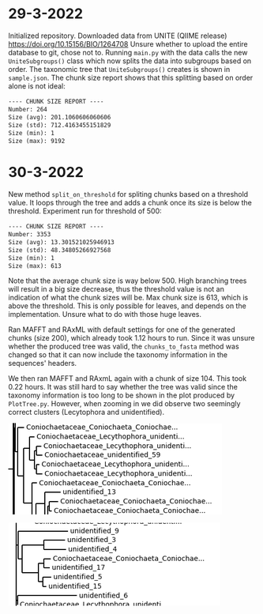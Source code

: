 # 29-3-2022
Initialized repository.
Downloaded data from UNITE (QIIME release) https://doi.org/10.15156/BIO/1264708 
Unsure whether to upload the entire database to git, chose not to. 
Running `main.py` with the data calls the new `UniteSubgroups()` class which now splits the data into subgroups based on order.
The taxonomic tree that `UniteSubgroups()` creates is shown in `sample.json`.
The chunk size report shows that this splitting based on order alone is not ideal:

    ---- CHUNK SIZE REPORT ----
    Number: 264
    Size (avg): 201.1060606060606
    Size (std): 712.4163455151829
    Size (min): 1
    Size (max): 9192

# 30-3-2022
New method `split_on_threshold` for spliting chunks based on a threshold value.
It loops through the tree and adds a chunk once its size is below the threshold. 
Experiment run for threshold of 500:

    ---- CHUNK SIZE REPORT ----
    Number: 3353
    Size (avg): 13.301521025946913
    Size (std): 48.34805266927568
    Size (min): 1
    Size (max): 613

Note that the average chunk size is way below 500. High branching trees will result in a big size decrease, thus the threshold value is not an indication of what the chunk sizes will be.
Max chunk size is 613, which is above the threshold. This is only possible for leaves, and depends on the implementation. Unsure what to do with those huge leaves.

Ran MAFFT and RAxML with default settings for one of the generated chunks (size 200), which already took 1.12 hours to run. 
Since it was unsure whether the produced tree was valid, the `chunks_to_fasta` method was changed so that it can now include the taxonomy information in the sequences' headers. 

We then ran MAFFT and RAxmL again with a chunk of size 104. This took 0.22 hours. It was still hard to say whether the tree was valid since the taxonomy information is too long to be shown in the plot produced by `PlotTree.py`. However, when zooming in we did observe two seemingly correct clusters (Lecytophora and unidentified). 

![Lecytophora cluster](30-3-2022/lecythophora.png)

![Unidentified cluster](30-3-2022/unidentified.png)

